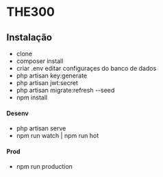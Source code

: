 # THE300

## Instalação

- clone
- composer install
- criar .env editar configuraçes do banco de dados
- php artisan key:generate
- php artisan jwt:secret
- php artisan migrate:refresh --seed
- npm install


#### Desenv

- php artisan serve
- npm run watch | npm run hot

#### Prod

- npm run production
